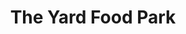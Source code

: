 ---
layout: place
title: The Yard Food Park
permalink: /oregon/salem/the-yard-food-park.html
stateAbbr: OR
stateName: Oregon
cityName: Salem
seo:
  type: restaurant
  links: http://theyardfoodpark.com/
place_id: ChIJq6puzNT-v1QRcL-DcnprxME
photos:
  - name: >-
      places/ChIJq6puzNT-v1QRcL-DcnprxME/photos/AeeoHcJDLwCJJ7UjMHKRJkmoE2oaDypxWEce0CXH3-yUOJsXRWPLQ714Wf9KcmegpnpIvbKk5dzCvPo3HbECRiOu0EE1xmjGy0IpxRlSDq5SVKdVhZ--_vybOOw2pXceCSl7I5lgdOFU1rXwv4yE-dh7lgwUn8zEqC02P40RfUJEpm4UDg6ZQEaBiBP7py5AoAHQhbxcNeJGJyEre3a2z4xsjUdGwi366CbTKxedDkTT977u3BTnMclu3rCLeVYY6PZUixV-szNBtKMbDr2Jy_VNJf7-oS17_Y9AjWxP1-jGuZXM8A
    widthPx: 3024
    heightPx: 4032
    authorAttributions:
      - displayName: The Yard Food Park
        uri: https://maps.google.com/maps/contrib/102169993738562449356
        photoUri: >-
          https://lh3.googleusercontent.com/a-/ALV-UjWanYHWSOl_yxDTb3LhApXHWXvjKVDvfwJoPZPpnp080B_mVm0=s100-p-k-no-mo
    flagContentUri: >-
      https://www.google.com/local/imagery/report/?cb_client=maps_api_places.places_api&image_key=!1e10!2sAF1QipPuo-PjwnddHWaIj-3h6R1f3WXNdzk5TqObVohx&hl=en-US
    googleMapsUri: >-
      https://www.google.com/maps/place//data=!3m4!1e2!3m2!1sAF1QipPuo-PjwnddHWaIj-3h6R1f3WXNdzk5TqObVohx!2e10!4m2!3m1!1s0x54bffed4cc6eaaab:0xc1c46b7a7283bf70
  - name: >-
      places/ChIJq6puzNT-v1QRcL-DcnprxME/photos/AeeoHcJi0_AwYBqx2UTKzTFry8jJn1XQ8cvW-1aw0Y7LX-Et0RYQIgyIhRR0nKpivhSqwqgyWcb5F4CBNgAnkUFfoSTLD_A-saCytbgBQFjf_ST-m_C7VTbEFD3kTFogDIFcy14PvaxFflTK1o5iKN-SX5u48KSBudpLfgxZww2CPA2qBiLRw1AUx3StN62D39de0VxnHSJucGz9ap_fV92EsPKsrXWEcyeB3YLQeHFLkOOjAy_CUAs--2ZrzzotNh6TOhJrdvHBMy4o_n5URKOgQ0COKwS4woetaMqbZntmtdST6g
    widthPx: 1440
    heightPx: 1440
    authorAttributions:
      - displayName: The Yard Food Park
        uri: https://maps.google.com/maps/contrib/102169993738562449356
        photoUri: >-
          https://lh3.googleusercontent.com/a-/ALV-UjWanYHWSOl_yxDTb3LhApXHWXvjKVDvfwJoPZPpnp080B_mVm0=s100-p-k-no-mo
    flagContentUri: >-
      https://www.google.com/local/imagery/report/?cb_client=maps_api_places.places_api&image_key=!1e10!2sAF1QipO97zq8H3038JsuVtgSFHABEtC9PZM0JDdSl7o5&hl=en-US
    googleMapsUri: >-
      https://www.google.com/maps/place//data=!3m4!1e2!3m2!1sAF1QipO97zq8H3038JsuVtgSFHABEtC9PZM0JDdSl7o5!2e10!4m2!3m1!1s0x54bffed4cc6eaaab:0xc1c46b7a7283bf70
  - name: >-
      places/ChIJq6puzNT-v1QRcL-DcnprxME/photos/AeeoHcIPlysSct-1Kq31FCCG6FlD7Vg6Sq7_UGyw4tPc1n4FQytHYIjxwW1Fcz0U6ZE3POhbUzlx4erheWkRsMKPzCShTmZXsaoQMSw6u7mi_9YaPzGDcBW-YedhZUfPvyqD3C0z8CGoIU6nVck5rqJ8cxyFWdvB_LKMlEFy_vVjjBt7A-yvJWg7LmHtW73YDp9fSuwnlRCtvwuo1vv6MypRep1n1IHUMGXZLBzaACOQQowgP0bdLis0IIMDwlSgtgZKG9-qEPaQEYgETVvlHenvbPpP7j4m4Iro0Eh70wVQ4qKTk2-840jJSc3NhHPGvb2o7EMgz8AHf_TUHNbM18or4zD1SGpT0jS0cxRync9SNCsXBukamS77ZqS_dmHBSapqFpqEKYUEVWTss_m1ReOxSKFuExGfuNc68XG6vcWFMUGT_A
    widthPx: 4032
    heightPx: 2268
    authorAttributions:
      - displayName: Ana Garcia
        uri: https://maps.google.com/maps/contrib/102517544850966704050
        photoUri: >-
          https://lh3.googleusercontent.com/a/ACg8ocLYwdM7VnEGa6UafOHs0hKrtx5Li-lIF_wKWwJ1aOfGJWFFFA=s100-p-k-no-mo
    flagContentUri: >-
      https://www.google.com/local/imagery/report/?cb_client=maps_api_places.places_api&image_key=!1e10!2sCIHM0ogKEICAgMCI_7j2Ug&hl=en-US
    googleMapsUri: >-
      https://www.google.com/maps/place//data=!3m4!1e2!3m2!1sCIHM0ogKEICAgMCI_7j2Ug!2e10!4m2!3m1!1s0x54bffed4cc6eaaab:0xc1c46b7a7283bf70
  - name: >-
      places/ChIJq6puzNT-v1QRcL-DcnprxME/photos/AeeoHcLvZX0mc-KX6RlHkasfRn1Ok1yac4lrsqYFtdD-uuczQ1TCdoanSxahN43NwuQLAurD_ZWYq97eIktsl2Yl0Q3DnHO4iIFYHpP32wQNeN-lwxfiiiCPho5Evg8KWUcEt0PqOZZXM8hSrD5LI2uH_-BwmwMTUBwU57QRlD8V3lMQAg0UfI9rYUCtu4fN4az8jAOmqX8sj_W7uqxCgJuNQZXku9x6oH_8p0PZLSg5BC0URifEbWCdOx14jj-X_2LSCg0MPnoJWz4VqICEyARkWtSZ4cEkXBmN94U__z-XbOWQo4a6T3Ir6Nllueyh6Xv5oQ6nQCOHXOt1LfDE1IBtQ2dkaSjPAqicH9CXVu_PwkR94ggO89aPN5KnftV2oOODP8VYUxUwou5zXDuivdNc8wt4odCh8_6BH3oOwbXQFG1rlVk
    widthPx: 4000
    heightPx: 3000
    authorAttributions:
      - displayName: Jessica Gunn
        uri: https://maps.google.com/maps/contrib/112289258973957998477
        photoUri: >-
          https://lh3.googleusercontent.com/a/ACg8ocIHW1NCi36oaVdj3PNBRZbTHtCtrd-mt0NqhxrPXZ0OtP1ZPw=s100-p-k-no-mo
    flagContentUri: >-
      https://www.google.com/local/imagery/report/?cb_client=maps_api_places.places_api&image_key=!1e10!2sCIHM0ogKEICAgIC7z-LK4QE&hl=en-US
    googleMapsUri: >-
      https://www.google.com/maps/place//data=!3m4!1e2!3m2!1sCIHM0ogKEICAgIC7z-LK4QE!2e10!4m2!3m1!1s0x54bffed4cc6eaaab:0xc1c46b7a7283bf70
  - name: >-
      places/ChIJq6puzNT-v1QRcL-DcnprxME/photos/AeeoHcL7siCK7IqpMq7hsp7pNPkFOcjWnX5y55uBSLIV24TMDhl_dm6C1hqd1CVW5TjT7eh90bNswhvZ0CrfZpVfOFqbnJ-aOi8A0AtUERdWff_HlnjxfVmDO7E3ND3vfUxMTnTh2uXBkYUI_xkAuuBmrNcCfeQCUJQrahOvCXF3Qd4jlu4rRc9mP9LIPSGTy1MZL0itz3VXgprjK-jR6dVKMKAGrvd22KgfCKqFHf55ByVtnh4Z3Ou_3UWaLnGWP2eezRGNH91FNZOTMTaV84DKFM7XHKJ9xjg1IsyCBRQApcaQoPCXQ-qesz8ElWrDn3jK41pQ2DNmBz-VGdf_Dsl9Lnllr4EYaITknDpr12qj3ohcXjzYYWiNKqKz2jcublRTPwSqnag0ECMYkhScTEG-vRHuTpFCmQ42SrjuJ9gWehe3CDU
    widthPx: 3000
    heightPx: 4000
    authorAttributions:
      - displayName: Open
        uri: https://maps.google.com/maps/contrib/115008869873416368723
        photoUri: >-
          https://lh3.googleusercontent.com/a-/ALV-UjWVLD3nSG2erV6AkQfX5ZsoMOCE1126BRmcsp52EZnVDuAqXTAWrw=s100-p-k-no-mo
    flagContentUri: >-
      https://www.google.com/local/imagery/report/?cb_client=maps_api_places.places_api&image_key=!1e10!2sCIHM0ogKEICAgMCoifW8-wE&hl=en-US
    googleMapsUri: >-
      https://www.google.com/maps/place//data=!3m4!1e2!3m2!1sCIHM0ogKEICAgMCoifW8-wE!2e10!4m2!3m1!1s0x54bffed4cc6eaaab:0xc1c46b7a7283bf70
  - name: >-
      places/ChIJq6puzNT-v1QRcL-DcnprxME/photos/AeeoHcJDRAGuiOG7ce6CE7huVkLzM7r0KSlELzkJVbeA9F-_FVr8G9V6-dxmpsgdXOdj1sFqDzZawDhKl7chXCst8kmxBf6EK__5GcBBmIzWt1UUmKlgpV480djB23KRQ3Bc4TApOmvevwxWOT3ja1ylhh7cq_1vPF3VtFqgWWaUjLh9cnHgjt3pe7FuYEBxgtvANDgKVwdgq0I2KThwhe6Xzw0DoXCDfLkf55Uspz1inIUiwSwIkDH0OrPrdlEPwJ5mJJ-xq7RQgx4HjeFHzwtTbwS5Oc263F_gvhJR6Mossv0FyKTOxm7p8ESzln5d15DjFSXFBBdNbFnl25ZraZyK20l8cObXBgRBhv9C856g4TJuozXtptkqFc1s04JchKSoTaERvQIHbe0oRQVpoPvkOVMFMExKGrBRf15i274GbCapzQ
    widthPx: 4032
    heightPx: 2268
    authorAttributions:
      - displayName: Ana Garcia
        uri: https://maps.google.com/maps/contrib/102517544850966704050
        photoUri: >-
          https://lh3.googleusercontent.com/a/ACg8ocLYwdM7VnEGa6UafOHs0hKrtx5Li-lIF_wKWwJ1aOfGJWFFFA=s100-p-k-no-mo
    flagContentUri: >-
      https://www.google.com/local/imagery/report/?cb_client=maps_api_places.places_api&image_key=!1e10!2sCIHM0ogKEICAgMCI_7j2Mg&hl=en-US
    googleMapsUri: >-
      https://www.google.com/maps/place//data=!3m4!1e2!3m2!1sCIHM0ogKEICAgMCI_7j2Mg!2e10!4m2!3m1!1s0x54bffed4cc6eaaab:0xc1c46b7a7283bf70
  - name: >-
      places/ChIJq6puzNT-v1QRcL-DcnprxME/photos/AeeoHcK_Zzv96isf3KqLA7m8gCzyR_KJ2UfVCjTuV8Nc9GrJB24yUREoYbYBd6Kj03mY8aexvK_fv2ePdh7zUlKgfeByk2doBHXk6yXdui1sc_oSBQirbKl8Oe8l3mT_5cf7kCzTuYqImm7bLm7oVC-L8QcpHQtQc1pQjdE8PMmSo1dj9RtG2DbUfqHaoqWDUdQKdOFlGYo7fY_pOHBZYGxniJLmMlXAjHjlNE6DroQTOU0C31kZmvPK0drn6X-K10DUm-tb6nCSWS5mfYbQXyPD-kYEO1q7i4fNlYeOgg1MvOL01aS_queh-i2ch-ffxtnBNIQYYpFLVzUaoP4xQu2cbfShh-tB8utHBj2td9XEsII7mTi0VPhkV_HnwvxoHVU8AxeUtC5luJhUt6IxaZeZi6FjuEItRIT-oEoplcxUuJ4vkNy8
    widthPx: 3024
    heightPx: 4032
    authorAttributions:
      - displayName: Casey M
        uri: https://maps.google.com/maps/contrib/103660112948359177144
        photoUri: >-
          https://lh3.googleusercontent.com/a-/ALV-UjWH-zipydlQYYIs1w3GQBih3Pr9p8TF4WyYtvOVZVwHS9WpvAE=s100-p-k-no-mo
    flagContentUri: >-
      https://www.google.com/local/imagery/report/?cb_client=maps_api_places.places_api&image_key=!1e10!2sCIHM0ogKEICAgIDjmfTQ2gE&hl=en-US
    googleMapsUri: >-
      https://www.google.com/maps/place//data=!3m4!1e2!3m2!1sCIHM0ogKEICAgIDjmfTQ2gE!2e10!4m2!3m1!1s0x54bffed4cc6eaaab:0xc1c46b7a7283bf70
  - name: >-
      places/ChIJq6puzNT-v1QRcL-DcnprxME/photos/AeeoHcIGFiVf53RkMPkwh9aSpsbrvZTcK1YDy4xXReg4mRXcn4OOypLast-ac4xuMhPaXA15voXCegE2MOxfYC3AIFzI7lJix81yAG_m_QBeweQOSjKb-HURHyiSyXXrFounOS8lgMFZgb06rnSR9J9uT-VRhzgtx_bS6FwVYhnz2Q6U4WKNTYiirZuVuAOh9nepwyMUhP6hr4Vjnke0YnoMTot_z2yrncTdGm3cxAAfZgijyYixBOuJzsZ9M-uKvBuXRJczZ4FDnan3Lnh5A6kZ9i_KAs74gZf2CequHlTBh-PoejbT_j-o3ZaFGSwv5HiVIx4YsPxyfd9rT5jUmrB_NEM7fp51v9cK8LoUHgnxWic80M1FeUURVQEuA1RQU-x3l6a4acsxwPsKlRPY_zz6XnomHRP79MWcGH8cgpK8Qgz0zw
    widthPx: 4000
    heightPx: 3000
    authorAttributions:
      - displayName: Luis A Rodriguez Cifredo
        uri: https://maps.google.com/maps/contrib/104455671632864426018
        photoUri: >-
          https://lh3.googleusercontent.com/a-/ALV-UjWn7iw-hhiacPPsahYkJixKpo_Z0qvPhTF39TfAzeS2jMtpXUJY=s100-p-k-no-mo
    flagContentUri: >-
      https://www.google.com/local/imagery/report/?cb_client=maps_api_places.places_api&image_key=!1e10!2sCIHM0ogKEICAgICT3c2KWw&hl=en-US
    googleMapsUri: >-
      https://www.google.com/maps/place//data=!3m4!1e2!3m2!1sCIHM0ogKEICAgICT3c2KWw!2e10!4m2!3m1!1s0x54bffed4cc6eaaab:0xc1c46b7a7283bf70
  - name: >-
      places/ChIJq6puzNT-v1QRcL-DcnprxME/photos/AeeoHcIDz03usUaKssc4gKVkAb7gfQeDGen1NTDWXF0G767ZmFDFN7ewk_bYgZZI5E0rI5UJT7xduI3O3GQysYgrFlMga-GDca92M9vOjsEau5klLGg7wI7GQid6dttXDuLoue1kKirv9Oz3dgcKdcEBg3qThu7S18wF-RxdY5yHye0eil6NLi2R4v6jTjq7fqZG5ln8ZcCgaxJK6kN7OGK5JhDOgTFkVt2YfmKmtD9CqvUlY-pT99ZGh5GSo-RBu4kDFAZGipRzH_bBsBxCW7lpdWnEiugHS4Dz9J3gKEr0dZfk_RYLh82_TxKvqDYBUnB_kpLPa3YJrsbZXViQ4DdzBJPXl5Ryk6-dG8PsZONXzC_BD8yr6CY4KdUW8Hrga3s6GMhGJ6KUY2QkHJWEpjvlXvCAHbNasdrxzew0IifY6zGdX3zy
    widthPx: 3072
    heightPx: 4080
    authorAttributions:
      - displayName: Bandit
        uri: https://maps.google.com/maps/contrib/117828711991399253182
        photoUri: >-
          https://lh3.googleusercontent.com/a/ACg8ocKkhn2YppwRwPZpfI1wTLy9gMTYIcvtNGBpOsy0BlBa3XS-cA=s100-p-k-no-mo
    flagContentUri: >-
      https://www.google.com/local/imagery/report/?cb_client=maps_api_places.places_api&image_key=!1e10!2sCIHM0ogKEICAgICH2uGtlQE&hl=en-US
    googleMapsUri: >-
      https://www.google.com/maps/place//data=!3m4!1e2!3m2!1sCIHM0ogKEICAgICH2uGtlQE!2e10!4m2!3m1!1s0x54bffed4cc6eaaab:0xc1c46b7a7283bf70
  - name: >-
      places/ChIJq6puzNT-v1QRcL-DcnprxME/photos/AeeoHcLn5K7pMjy4m6GcTVttYX3cTDRscysZoTiTbZh10mDGpySdj9i5hrDvh2E-K_BkwPhcqHwtyM8ZkfaZh0EYCIBW6f9eovy0_DhW0q14YrcJjpYR3_S0r-8-jgdvPRB6-1l3ZULVorpzPfS8wkzWRw_-OtaJ4DS6mYOU2PAxJfucMlK1ifplWkH2vpL8J7wmxaVjPnNAebHfirqWPBzj6TwzfHtH1Y95eCnyoG9afKvRXvNpuE7JU9HX-cCD-r01MOwuFC3w9cPZrUd1uf38MXBOpaC5PMLHrGFHzMmC5kMOiRRPzfW1Smtr4nlpDekmWkonGm-KDxrP-slX6CMcZ4HsZM0GOh_GeyA0X9Fq940XjiJ3lMNvI37rL-SPMFPBEg7mA4iswIGDNKKyhZ6ke8o7itF-ZHpXgpDj_-TgYQnuo14
    widthPx: 4032
    heightPx: 3024
    authorAttributions:
      - displayName: Joel Belmont
        uri: https://maps.google.com/maps/contrib/117579318031652454057
        photoUri: >-
          https://lh3.googleusercontent.com/a-/ALV-UjU7JGiHIJOqo2zDC-E1up0aSRdTatBxUA94vbGL1mmRuh8VbArR=s100-p-k-no-mo
    flagContentUri: >-
      https://www.google.com/local/imagery/report/?cb_client=maps_api_places.places_api&image_key=!1e10!2sCIHM0ogKEICAgICPprjHmwE&hl=en-US
    googleMapsUri: >-
      https://www.google.com/maps/place//data=!3m4!1e2!3m2!1sCIHM0ogKEICAgICPprjHmwE!2e10!4m2!3m1!1s0x54bffed4cc6eaaab:0xc1c46b7a7283bf70
address: 4106 State St, Salem, OR 97301, USA
street: 4106 State St
city: Salem
state: OR
zip: '97301'
country: USA
neighborhood: null
latitude: '44.927764'
longitude: '-122.980628'
accessibility_options:
  wheelchairAccessibleParking: true
  wheelchairAccessibleEntrance: true
business_status: OPERATIONAL
name: The Yard Food Park
google_maps_links:
  directionsUri: >-
    https://www.google.com/maps/dir//''/data=!4m7!4m6!1m1!4e2!1m2!1m1!1s0x54bffed4cc6eaaab:0xc1c46b7a7283bf70!3e0
  placeUri: https://maps.google.com/?cid=13962402918406799216
  writeAReviewUri: >-
    https://www.google.com/maps/place//data=!4m3!3m2!1s0x54bffed4cc6eaaab:0xc1c46b7a7283bf70!12e1
  reviewsUri: >-
    https://www.google.com/maps/place//data=!4m4!3m3!1s0x54bffed4cc6eaaab:0xc1c46b7a7283bf70!9m1!1b1
  photosUri: >-
    https://www.google.com/maps/place//data=!4m3!3m2!1s0x54bffed4cc6eaaab:0xc1c46b7a7283bf70!10e5
primary_type: Food Court
opening_hours:
  openNow: true
  periods:
    - open:
        day: 0
        hour: 11
        minute: 0
      close:
        day: 0
        hour: 22
        minute: 0
    - open:
        day: 1
        hour: 11
        minute: 0
      close:
        day: 1
        hour: 22
        minute: 0
    - open:
        day: 2
        hour: 11
        minute: 0
      close:
        day: 2
        hour: 22
        minute: 0
    - open:
        day: 3
        hour: 11
        minute: 0
      close:
        day: 3
        hour: 22
        minute: 0
    - open:
        day: 4
        hour: 11
        minute: 0
      close:
        day: 4
        hour: 22
        minute: 0
    - open:
        day: 5
        hour: 11
        minute: 0
      close:
        day: 5
        hour: 23
        minute: 0
    - open:
        day: 6
        hour: 11
        minute: 0
      close:
        day: 6
        hour: 23
        minute: 0
  weekdayDescriptions:
    - 'Monday: 11:00 AM – 10:00 PM'
    - 'Tuesday: 11:00 AM – 10:00 PM'
    - 'Wednesday: 11:00 AM – 10:00 PM'
    - 'Thursday: 11:00 AM – 10:00 PM'
    - 'Friday: 11:00 AM – 11:00 PM'
    - 'Saturday: 11:00 AM – 11:00 PM'
    - 'Sunday: 11:00 AM – 10:00 PM'
  nextCloseTime: '2025-05-04T06:00:00Z'
secondary_opening_hours:
  - openNow: true
    periods:
      - open:
          day: 0
          hour: 11
          minute: 0
        close:
          day: 0
          hour: 19
          minute: 0
      - open:
          day: 1
          hour: 11
          minute: 0
        close:
          day: 1
          hour: 19
          minute: 0
      - open:
          day: 2
          hour: 11
          minute: 0
        close:
          day: 2
          hour: 19
          minute: 0
      - open:
          day: 3
          hour: 11
          minute: 0
        close:
          day: 3
          hour: 19
          minute: 0
      - open:
          day: 4
          hour: 11
          minute: 0
        close:
          day: 4
          hour: 19
          minute: 0
      - open:
          day: 5
          hour: 11
          minute: 0
        close:
          day: 5
          hour: 19
          minute: 0
      - open:
          day: 6
          hour: 11
          minute: 0
        close:
          day: 6
          hour: 19
          minute: 0
    weekdayDescriptions:
      - 'Monday: 11:00 AM – 7:00 PM'
      - 'Tuesday: 11:00 AM – 7:00 PM'
      - 'Wednesday: 11:00 AM – 7:00 PM'
      - 'Thursday: 11:00 AM – 7:00 PM'
      - 'Friday: 11:00 AM – 7:00 PM'
      - 'Saturday: 11:00 AM – 7:00 PM'
      - 'Sunday: 11:00 AM – 7:00 PM'
    secondaryHoursType: TAKEOUT
    nextCloseTime: '2025-05-04T02:00:00Z'
phone: (503) 385-8066
price_level: PRICE_LEVEL_MODERATE
price_range: $10 &ndash; $20
rating: '4.6'
rating_count: 3441
website: http://theyardfoodpark.com/
description: >-
  Discover The Yard Food Park in Salem, Oregon$$$The Yard Food Park in Salem,
  Oregon, stands out as a dynamic food court hub offering an array of culinary
  delights from various food trucks, making it a go-to spot for diverse dining
  experiences. This lively venue features a mix of international flavors,
  including fresh options from Asian-inspired carts, alongside a welcoming
  taphouse serving refreshing beverages like beer and cocktails to enhance your
  meal. With wheelchair-accessible entrances and ample seating, it's designed
  for easy enjoyment, whether you're stopping by for a quick bite or lingering
  in the spacious indoor and outdoor areas. Open from 11 AM daily, it caters to
  those seeking convenient, affordable eats in a casual atmosphere, perfect for
  families or groups exploring local food scenes. Drawing from its vibrant
  setup, this spot embodies a community gathering place where you can savor
  global tastes without leaving the neighborhood.
generative_summary: >-
  Discover The Yard Food Park in Salem, Oregon$$$The Yard Food Park in Salem,
  Oregon, stands out as a dynamic food court hub offering an array of culinary
  delights from various food trucks, making it a go-to spot for diverse dining
  experiences. This lively venue features a mix of international flavors,
  including fresh options from Asian-inspired carts, alongside a welcoming
  taphouse serving refreshing beverages like beer and cocktails to enhance your
  meal. With wheelchair-accessible entrances and ample seating, it's designed
  for easy enjoyment, whether you're stopping by for a quick bite or lingering
  in the spacious indoor and outdoor areas. Open from 11 AM daily, it caters to
  those seeking convenient, affordable eats in a casual atmosphere, perfect for
  families or groups exploring local food scenes. Drawing from its vibrant
  setup, this spot embodies a community gathering place where you can savor
  global tastes without leaving the neighborhood.
generative_disclosure: Summarized by AI using the Grok-3-Mini model.
reviews:
  - name: >-
      places/ChIJq6puzNT-v1QRcL-DcnprxME/reviews/ChZDSUhNMG9nS0VJQ0FnTURveGEzOE53EAE
    relativePublishTimeDescription: in the last week
    rating: 5
    text:
      text: >-
        Found this place through a Google search, and it was worth the detour.
        We visited twice in 12 days and went to one place - Jojo's barbecue. 
        Authentic Southern barbecue with mouth watering sides, particularly the
        mac and cheese and the home made corn bread. Jojo knows his stuff and,
        while fried chicken Mondays are good, the barbecue is my favorite.  I
        wish we lived nearer because there are more than 10 other food vendors
        that we would love to try.  Maybe next time.


        Overall, the idea is great - a central enclosed area with a full bar and
        tables and over a dozen different food stalls with everything from
        Asian, to pasta, to sandwiches and Jojo's!.  If you find yourself
        travelling the I-5 near Salem, drop by.  You will not regret it.
      languageCode: en
    originalText:
      text: >-
        Found this place through a Google search, and it was worth the detour.
        We visited twice in 12 days and went to one place - Jojo's barbecue. 
        Authentic Southern barbecue with mouth watering sides, particularly the
        mac and cheese and the home made corn bread. Jojo knows his stuff and,
        while fried chicken Mondays are good, the barbecue is my favorite.  I
        wish we lived nearer because there are more than 10 other food vendors
        that we would love to try.  Maybe next time.


        Overall, the idea is great - a central enclosed area with a full bar and
        tables and over a dozen different food stalls with everything from
        Asian, to pasta, to sandwiches and Jojo's!.  If you find yourself
        travelling the I-5 near Salem, drop by.  You will not regret it.
      languageCode: en
    authorAttribution:
      displayName: Seb's Dad
      uri: https://www.google.com/maps/contrib/106977319537753332245/reviews
      photoUri: >-
        https://lh3.googleusercontent.com/a-/ALV-UjUt6xmQk_6f7ZZc0sZCdWp40NflR8JDrUKNAnAW9w3Hrsx0uLF_=s128-c0x00000000-cc-rp-mo-ba4
    publishTime: '2025-04-26T22:44:25.578194Z'
    flagContentUri: >-
      https://www.google.com/local/review/rap/report?postId=ChZDSUhNMG9nS0VJQ0FnTURveGEzOE53EAE&d=17924085&t=1
    googleMapsUri: >-
      https://www.google.com/maps/reviews/data=!4m6!14m5!1m4!2m3!1sChZDSUhNMG9nS0VJQ0FnTURveGEzOE53EAE!2m1!1s0x54bffed4cc6eaaab:0xc1c46b7a7283bf70
  - name: >-
      places/ChIJq6puzNT-v1QRcL-DcnprxME/reviews/ChdDSUhNMG9nS0VJQ0FnTUNJLU9mSWp3RRAB
    relativePublishTimeDescription: a month ago
    rating: 5
    text:
      text: >-
        Really cool place! Bunch of different food trucks with all types of food
        options from pastas, seafood, tacos, boba, comfort foods, sweet treats,
        Mac & cheese, gyros, & more!

        Inside you can grab beers and ciders and sit down to enjoy your meal!
        Fun outdoor activities and a heated outdoor area as well!
      languageCode: en
    originalText:
      text: >-
        Really cool place! Bunch of different food trucks with all types of food
        options from pastas, seafood, tacos, boba, comfort foods, sweet treats,
        Mac & cheese, gyros, & more!

        Inside you can grab beers and ciders and sit down to enjoy your meal!
        Fun outdoor activities and a heated outdoor area as well!
      languageCode: en
    authorAttribution:
      displayName: AJ D.
      uri: https://www.google.com/maps/contrib/113113176638639940755/reviews
      photoUri: >-
        https://lh3.googleusercontent.com/a-/ALV-UjXGMyTjNVn9KJFiMiTLMVNYuPU6mZIbborfSJ3k8LNN3YlSEwJU=s128-c0x00000000-cc-rp-mo-ba5
    publishTime: '2025-03-30T07:14:25.736662Z'
    flagContentUri: >-
      https://www.google.com/local/review/rap/report?postId=ChdDSUhNMG9nS0VJQ0FnTUNJLU9mSWp3RRAB&d=17924085&t=1
    googleMapsUri: >-
      https://www.google.com/maps/reviews/data=!4m6!14m5!1m4!2m3!1sChdDSUhNMG9nS0VJQ0FnTUNJLU9mSWp3RRAB!2m1!1s0x54bffed4cc6eaaab:0xc1c46b7a7283bf70
  - name: >-
      places/ChIJq6puzNT-v1QRcL-DcnprxME/reviews/ChdDSUhNMG9nS0VJQ0FnTURROGZ2Y3BnRRAB
    relativePublishTimeDescription: a month ago
    rating: 5
    text:
      text: >-
        I Stumbled on this place after seeing an ad for soul food on Google
        maps. What a Gold mine. OMG, So this food  establishment consists of an
        assortment of "Food Trucks" that individually provide food of different
        cultures from "Soul", "Thai", "Cajun Boil", "Grill Cheese incredibles",
        "Cheesesteak Subs", "Korean", American fish & chips, Philippine Bobas,
        Punjabi Indian, Mediterranean, just to name a few. So many, it was hard
        to pick just one, so I indulged in the company of two different heavens.
        Although I wanted So much more, with a small appetite, I settled with
        being just slightly overstuffed. Again, OMG. The trucks are stationed
        outside of an inside common seating area that offers a choice of sofa,
        love seat area, high round tables, thick rich wood picnic tables, and
        seating at a Bar that stretches out to the other end for Coffee, Tea &
        other assortment of drinks. I'm sure whatever you desire.

        My food choices were wonderful, so good, and I hope you can choose
        something of your liking based on my delightful experience. Whoever came
        up with this idea really knocked it out of the park. LoL I want to adopt
        this "Business" idea and apply it to  Metropolitan areas to encourage
        the coming together of cultures while doing something We all love,
        feeding our faces with Great food. You gotta visit if near or want to
        plan a trip just to experience a touch of goodness.

        P.S. _ I noticed a stage inside where there may be live performances on
        certain days or evenings, which only elevates the environment even more.

        A Most Favorit Place to visit per a google map's enthusiast.
      languageCode: en
    originalText:
      text: >-
        I Stumbled on this place after seeing an ad for soul food on Google
        maps. What a Gold mine. OMG, So this food  establishment consists of an
        assortment of "Food Trucks" that individually provide food of different
        cultures from "Soul", "Thai", "Cajun Boil", "Grill Cheese incredibles",
        "Cheesesteak Subs", "Korean", American fish & chips, Philippine Bobas,
        Punjabi Indian, Mediterranean, just to name a few. So many, it was hard
        to pick just one, so I indulged in the company of two different heavens.
        Although I wanted So much more, with a small appetite, I settled with
        being just slightly overstuffed. Again, OMG. The trucks are stationed
        outside of an inside common seating area that offers a choice of sofa,
        love seat area, high round tables, thick rich wood picnic tables, and
        seating at a Bar that stretches out to the other end for Coffee, Tea &
        other assortment of drinks. I'm sure whatever you desire.

        My food choices were wonderful, so good, and I hope you can choose
        something of your liking based on my delightful experience. Whoever came
        up with this idea really knocked it out of the park. LoL I want to adopt
        this "Business" idea and apply it to  Metropolitan areas to encourage
        the coming together of cultures while doing something We all love,
        feeding our faces with Great food. You gotta visit if near or want to
        plan a trip just to experience a touch of goodness.

        P.S. _ I noticed a stage inside where there may be live performances on
        certain days or evenings, which only elevates the environment even more.

        A Most Favorit Place to visit per a google map's enthusiast.
      languageCode: en
    authorAttribution:
      displayName: TFriday
      uri: https://www.google.com/maps/contrib/116192715447223672257/reviews
      photoUri: >-
        https://lh3.googleusercontent.com/a-/ALV-UjWdNNqXFhuvnNhwWHHUdX93IvPH2JRQBXDTdiCheVr_Bo1g_rWR=s128-c0x00000000-cc-rp-mo
    publishTime: '2025-03-11T21:14:04.204318Z'
    flagContentUri: >-
      https://www.google.com/local/review/rap/report?postId=ChdDSUhNMG9nS0VJQ0FnTURROGZ2Y3BnRRAB&d=17924085&t=1
    googleMapsUri: >-
      https://www.google.com/maps/reviews/data=!4m6!14m5!1m4!2m3!1sChdDSUhNMG9nS0VJQ0FnTURROGZ2Y3BnRRAB!2m1!1s0x54bffed4cc6eaaab:0xc1c46b7a7283bf70
  - name: >-
      places/ChIJq6puzNT-v1QRcL-DcnprxME/reviews/ChdDSUhNMG9nS0VJQ0FnTUNJXzdqMjRnRRAB
    relativePublishTimeDescription: 3 weeks ago
    rating: 5
    text:
      text: >-
        Awesome place to try in the area. The beer was great and plenty options
        to choose from. Good Thai food and burgers too.
      languageCode: en
    originalText:
      text: >-
        Awesome place to try in the area. The beer was great and plenty options
        to choose from. Good Thai food and burgers too.
      languageCode: en
    authorAttribution:
      displayName: Ana Garcia
      uri: https://www.google.com/maps/contrib/102517544850966704050/reviews
      photoUri: >-
        https://lh3.googleusercontent.com/a/ACg8ocLYwdM7VnEGa6UafOHs0hKrtx5Li-lIF_wKWwJ1aOfGJWFFFA=s128-c0x00000000-cc-rp-mo-ba5
    publishTime: '2025-04-05T23:05:59.249172Z'
    flagContentUri: >-
      https://www.google.com/local/review/rap/report?postId=ChdDSUhNMG9nS0VJQ0FnTUNJXzdqMjRnRRAB&d=17924085&t=1
    googleMapsUri: >-
      https://www.google.com/maps/reviews/data=!4m6!14m5!1m4!2m3!1sChdDSUhNMG9nS0VJQ0FnTUNJXzdqMjRnRRAB!2m1!1s0x54bffed4cc6eaaab:0xc1c46b7a7283bf70
  - name: >-
      places/ChIJq6puzNT-v1QRcL-DcnprxME/reviews/ChdDSUhNMG9nS0VJQ0FnSUNQcHJqSHF3RRAB
    relativePublishTimeDescription: 5 months ago
    rating: 5
    text:
      text: >-
        The carne asada over baked avocado was phenomenal!!

        The Tom Kha was heavy on the fish sauce, not my favorite that I’ve had.

        The gyro was good.

        The Dreaming of Sushi, the fish tasted off and the seaweed smelled like
        mold. I wouldn’t recommend it, though they were kind enough to give us a
        refund.

        Overall, love the atmosphere and food options! Would have tried the crab
        meal but it’s $40.
      languageCode: en
    originalText:
      text: >-
        The carne asada over baked avocado was phenomenal!!

        The Tom Kha was heavy on the fish sauce, not my favorite that I’ve had.

        The gyro was good.

        The Dreaming of Sushi, the fish tasted off and the seaweed smelled like
        mold. I wouldn’t recommend it, though they were kind enough to give us a
        refund.

        Overall, love the atmosphere and food options! Would have tried the crab
        meal but it’s $40.
      languageCode: en
    authorAttribution:
      displayName: Joel Belmont
      uri: https://www.google.com/maps/contrib/117579318031652454057/reviews
      photoUri: >-
        https://lh3.googleusercontent.com/a-/ALV-UjU7JGiHIJOqo2zDC-E1up0aSRdTatBxUA94vbGL1mmRuh8VbArR=s128-c0x00000000-cc-rp-mo-ba5
    publishTime: '2024-11-23T21:19:30.521454Z'
    flagContentUri: >-
      https://www.google.com/local/review/rap/report?postId=ChdDSUhNMG9nS0VJQ0FnSUNQcHJqSHF3RRAB&d=17924085&t=1
    googleMapsUri: >-
      https://www.google.com/maps/reviews/data=!4m6!14m5!1m4!2m3!1sChdDSUhNMG9nS0VJQ0FnSUNQcHJqSHF3RRAB!2m1!1s0x54bffed4cc6eaaab:0xc1c46b7a7283bf70
review_summary: >-
  What People Are Buzzing About$$$Folks rave about the incredible variety at
  this food park, with tons of options from tasty Thai dishes to juicy burgers
  that keep everyone coming back for more. Many highlight the fun, relaxed vibe,
  including the indoor bar with great beers and ciders, plus outdoor activities
  that make it a hit for casual hangouts or family outings. While most feedback
  focuses on the flavorful picks and welcoming setup, some note that certain
  items like sushi might vary in freshness, though the overall experience
  remains upbeat and accommodating. It's often described as a top choice for
  affordable, satisfying meals in a lively setting, encouraging visitors to mix
  and match from the lineup for a personalized feast. All in all, this place
  delivers solid vibes and delicious finds, making it worth checking out if
  you're hunting for fresh eats nearby.
review_disclosure: Summarized by AI using the Grok-3-Mini model.
parking_options:
  freeParkingLot: true
  freeStreetParking: true
  valetParking: false
payment_options:
  acceptsDebitCards: true
  acceptsNfc: true
allow_dogs: null
curbside_pickup: false
delivery: null
dine_in: true
good_for_children: true
good_for_groups: true
good_for_sports: null
live_music: null
menu_for_children: null
outdoor_seating: null
reservable: null
restroom: null
serves_beer: null
serves_breakfast: null
serves_brunch: null
serves_cocktails: null
serves_coffee: null
serves_dinner: null
serves_dessert: null
serves_lunch: null
serves_vegetarian_food: null
serves_wine: null
takeout: true
update_category: atmosphere
places_description: >-
  A collection of food carts featuring various eats, a sit-down bar, picnic
  table seating & events.

---